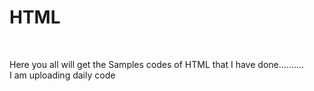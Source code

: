 <h1>HTML</h1>
<br>
<p>Here you all will get the Samples codes  of HTML that I have done..........<br> I am uploading daily code</p>
